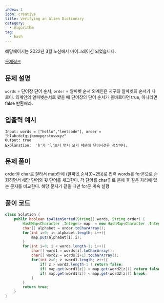 ```yaml
---
index: 1
icon: creative
title: Verifying an Alien Dictionary
category:
  - Algorithm
tag:
  - hash
---
```


해당페이지는 2022년 3월 노션에서 마이그레이션 되었습니다.

[문제링크](https://leetcode.com/problems/verifying-an-alien-dictionary/)

## 문제 설명

`words` = 단어장 단어 순서, `order` = 알파벳 순서
외계인은 지구와 알파벳의 순서가 다르다. 외계인의 알파벳순서로 봤을 때 단어장의 단어 순서가 올바르다면 true, 아니라면 false 반환해라.

## 입출력 예시

```
Input: words = ["hello","leetcode"], order = "hlabcdefgijkmnopqrstuvwxyz"
Output: true
Explanation:  'h'가 'l'보다 먼저 오기 때문에 단어사전은 정상이다.
```

## 문제 풀이

order을 char로 잘라서 map안에 (알파벳,순서(0~25))로 입력
words를 for문으로 순회하면서 해당 단어와 뒷 단어를 체크한다.
각 단어를 char[] 로 분해 후 같은 자리에 있는 문자를 비교한다.
해당 문자가 같을 때만 for문 계속 실행

## 풀이 코드

```java
class Solution {
    public boolean isAlienSorted(String[] words, String order) {
        HashMap<Character ,Integer> map  = new HashMap<Character ,Integer>();
        char[] alphabet = order.toCharArray();
        for(int i=0; i< alphabet.length; i++){
            map.put(alphabet[i],i);
        }
        for(int i=0; i < words.length-1; i++){
            char[] word1 = words[i].toCharArray();
            char[] word2 = words[i+1].toCharArray();
            for(int z=0; z <word1.length; z++){
                if( z > word2.length-1 ) return false;
                if( map.get(word1[z]) > map.get(word2[z])) return false;
                if( map.get(word1[z]) < map.get(word2[z])) break;
            }
        }
        return true;
    }
}
```
